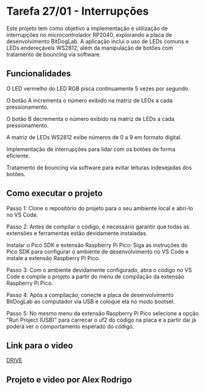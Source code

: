 # Tarefa 27/01 - Interrupções 

Este projeto tem como objetivo a implementação e utilização de interrupções no microcontrolador RP2040, explorando a placa de desenvolvimento BitDogLab. A aplicação inclui o uso de LEDs comuns e LEDs endereçáveis WS2812, além da manipulação de botões com tratamento de bouncing via software.

## Funcionalidades

O LED vermelho do LED RGB pisca continuamente 5 vezes por segundo.

O botão A incrementa o número exibido na matriz de LEDs a cada pressionamento.

O botão B decrementa o número exibido na matriz de LEDs a cada pressionamento.

A matriz de LEDs WS2812 exibe números de 0 a 9 em formato digital.

Implementação de interrupções para lidar com os botões de forma eficiente.

Tratamento de bouncing via software para evitar leituras indesejadas dos botões.

## Como executar o projeto

Passo 1: Clone o repositório do projeto para o seu ambiente local e abri-lo no VS Code.

Passo 2: Antes de compilar o código, é necessário garantir que todas as extensões e ferramentas estão devidamente instaladas.

Instalar o Pico SDK e extensão Raspberry Pi Pico: Siga as instruções do Pico SDK para configurar o ambiente de desenvolvimento no VS Code e instale a extensão Raspberry Pi Pico.

Passo 3: Com o ambiente devidamente configurado, abra o código no VS Code e compile o projeto a partir do menu de compilação da extensão Raspberry Pi Pico.

Passo 4: Após a compilação, conecte a placa de desenvolvimento BitDogLab ao computador via USB e coloque ela no modo bootsel.

Passo 5: No mesmo menu da extensão Raspberry Pi Pico selecione a opção "Run Project (USB)" para carrecar o uf2 do código na placa e a partir dai já poderá ver o comportamento esperado do código.


## Link para o video 

[DRIVE](https://drive.google.com/drive/folders/1cOvivlfGcfRL578HgfG3-990rDUF1gCL?usp=drive_link)

## Projeto e video por Alex Rodrigo 

